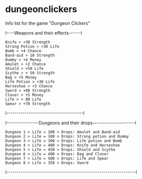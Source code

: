 # dungeonclickers
Info list for the game "Dungeon Clickers"

I----Weapons and their effects------I

    Knife > +30 Strength
    Strong Potion > +30 Life
    Bomb > +4 Chance
    Band-aid > 10 Strength
    Dummy > +4 Money
    Amulet > +2 Chance
    Shield > +50 Life
    Scythe > + 50 Strength
    Bag > +5 Money
    Life Potion > +30 Life
    Horseshoe > +3 Chance
    Sword > +80 Strength
    Clover > +5 Money
    Life > + 80 Life
    Spear > +70 Strength
I--------------------------------------I

I----------------Dungeons and their drops---------------------I

    Dungeon 1 > Life = 100 > Drops: Amulet and Band-aid
    Dungeon 2 > Life = 100 > Drops: Strong potion and Dummy
    Dungeon 3 > Life = 300 > Drops: Life potion and Bomb
    Dungeon 4 > Life = 400 > Drops: Knife and Horseshoe
    Dungeon 5 > Life = 450 > Drops: Shield and Scythe
    Dungeon 6 > Life = 400 > Drops: Bag and Clover
    Dungeon 7 > Life = 500 > Drops: Life and Spear
    Dungeon 8 > Life = 350 > Drops: Sword 
I----------------------------------------------------------------I
